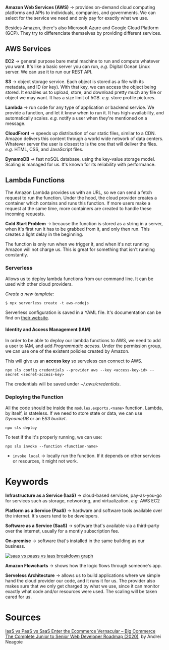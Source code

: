 __Amazon Web Services (AWS)__ → provides on-demand cloud computing platforms and APIs to individuals, companies, and governments. We can select for the service we need and only pay for exactly what we use.

Besides Amazon, there's also Microsoft Azure and Google Cloud Platform (GCP). They try to differenciate themselves by providing different services.

## AWS Services
__EC2__ → general purpose bare metal machine to run and compute whatever you want. It's like a basic server you can run, *e.g.* Digital Ocean Linux server. We can use it to run our REST API.

__S3__ → object storage service. Each object is stored as a file with its metadata, and ID (or key). With that key, we can access the object being stored. It enables us to upload, store, and download pretty much any file or object we may want. It has a size limit of 5GB. *e.g.* store profile pictures.

__Lambda__ → run code for any type of application or backend service. We provide a function, and let it know when to run it. It has high-availability, and automatically scales. *e.g.* notify a user when they're mentioned on a message.

__CloudFront__ → speeds up distribution of our static files, similar to a CDN. Amazon delivers this content through a world wide network of data centers. Whatever server the user is closest to is the one that will deliver the files. *e.g.* HTML, CSS, and JavaScript files.

__DynamoDB__ → fast noSQL database, using the key-value storage model. Scaling is managed for us. It's known for its reliability with performance.

## Lambda Functions
The Amazon Lambda provides us with an URL, so we can send a fetch request to run the function. Under the hood, the cloud provider creates a container which contains and runs this function. If more users make a request at the same time, more containers are created to handle these incoming requests.

__Cold Start Problem__ → because the function is stored as a string in a server, when it's first run it has to be grabbed from it, and only then run. This creates a light delay in the beginning.

The function is only run when we trigger it, and when it's not running Amazon will not charge us. This is great for something that isn't running constantly.

### Serverless
Allows us to deploy lambda functions from our command line. It can be used with other cloud providers.

_Create a new template:_
```
$ npx serverless create -t aws-nodejs
```

Serverless configuration is saved in a YAML file. It's documentation can be find on [their website](https://www.serverless.com/framework/docs/).

#### Identity and Access Management (IAM)
In order to be able to deploy our lambda functions to AWS, we need to add a user to IAM, and add *Programmatic access*. Under the permission group, we can use one of the existent policies created by Amazon.

This will give us an **access key** so serveless can connect to AWS.
```
npx sls config credentials --provider aws --key <access-key-id> --secret <secret-access-key>
```
The credentials will be saved under *~/.aws/credentials*.

### Deploying the Function
All the code should be inside the `modules.exports.<name>` function. Lambda, by itself, is stateless. If we need to store state or data, we can use *DynameDB* or an *ES3 bucket*.

```
npx sls deploy
```

To test if the it's properly running, we can use:
```
npx sls invoke --function <function-name>
```
- `invoke local` → locally run the function. If it depends on other services or resources, it might not work.

# Keywords
__Infrastructure as a Service (IaaS)__ → cloud-based services, pay-as-you-go for services such as storage, networking, and virtualization. *e.g.* AWS EC2

__Platform as a Service (PaaS)__ → hardware and software tools available over the internet. It's users tend to be developers.

__Software as a Service (SaaS)__ → software that's available via a third-party over the internet, usually for a montly subscription fee.

__On-premise__ → software that's installed in the same building as our business.

[![saas vs paass vs iaas breakdown graph](https://www.bigcommerce.com/blog/wp-content/uploads/2018/10/saas-vs-paas-vs-iaas-breakdown.jpg)](https://www.bigcommerce.com/blog/saas-vs-paas-vs-iaas/#the-key-differences-between-on-premise-saas-paas-iaas "IaaS vs PaaS vs SaaS Enter the Ecommerce Vernacular – Big Commerce")

__Amazon Flowcharts__ → shows how the logic flows through someone's app.

__Serveless Architecture__ → allows us to build applications where we simple hand the cloud provider our code, and it runs it for us. The provider also makes sure that we only get charged by what we use, since it can monitor exactly what code and/or resources were used. The scaling will be taken cared for us.

# Sources
[IaaS vs PaaS vs SaaS Enter the Ecommerce Vernacular – Big Commerce](https://www.bigcommerce.com/blog/saas-vs-paas-vs-iaas/#the-key-differences-between-on-premise-saas-paas-iaas)\
[The Complete Junior to Senior Web Developer Roadmap (2020)](https://www.udemy.com/course/the-complete-junior-to-senior-web-developer-roadmap/), by Andrei Neagoie
